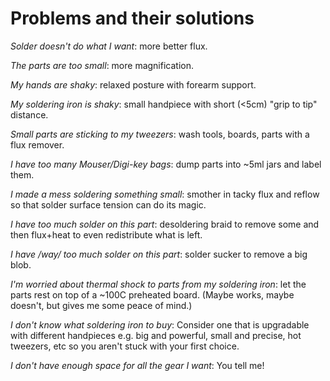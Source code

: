 # Problems and their solutions

*Solder doesn't do what I want*: more better flux.

*The parts are too small*: more magnification.

*My hands are shaky*: relaxed posture with forearm support.

*My soldering iron is shaky*: small handpiece with short (<5cm) "grip to tip" distance.

*Small parts are sticking to my tweezers*: wash tools, boards, parts with a flux remover.

*I have too many Mouser/Digi-key bags*: dump parts into ~5ml jars and label them.

*I made a mess soldering something small*: smother in tacky flux and
reflow so that solder surface tension can do its magic.

*I have too much solder on this part*: desoldering braid to remove some
and then flux+heat to even redistribute what is left.

*I have /way/ too much solder on this part*: solder sucker to remove a big blob.

*I'm worried about thermal shock to parts from my soldering iron*: let the parts rest on top of a ~100C preheated board. (Maybe works, maybe doesn't, but gives me some peace of mind.)

*I don't know what soldering iron to buy*: Consider one that is upgradable with different handpieces e.g. big and powerful, small and precise, hot tweezers, etc so you aren't stuck with your first choice.

*I don't have enough space for all the gear I want*: You tell me!

